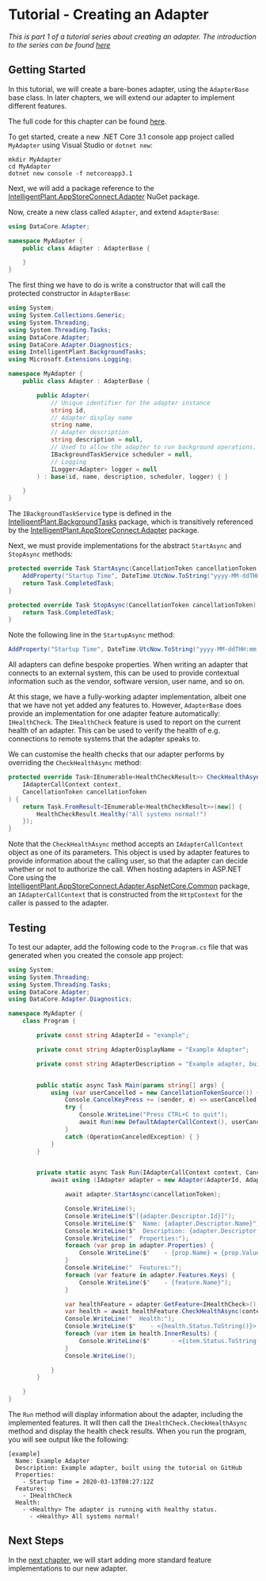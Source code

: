 # Tutorial - Creating an Adapter

_This is part 1 of a tutorial series about creating an adapter. The introduction to the series can be found [here](00-Introduction.md)_


## Getting Started

In this tutorial, we will create a bare-bones adapter, using the `AdapterBase` base class. In later chapters, we will extend our adapter to implement different features.

The full code for this chapter can be found [here](/examples/tutorials/creating-an-adapter/chapter-01).

To get started, create a new .NET Core 3.1 console app project called `MyAdapter` using Visual Studio or `dotnet new`:

```
mkdir MyAdapter
cd MyAdapter
dotnet new console -f netcoreapp3.1
```

Next, we will add a package reference to the [IntelligentPlant.AppStoreConnect.Adapter](https://www.nuget.org/packages/IntelligentPlant.AppStoreConnect.Adapter/) NuGet package.

Now, create a new class called `Adapter`, and extend `AdapterBase`:

```csharp
using DataCore.Adapter;

namespace MyAdapter {
    public class Adapter : AdapterBase {

    }
}
```

The first thing we have to do is write a constructor that will call the protected constructor in `AdapterBase`:

```csharp
using System;
using System.Collections.Generic;
using System.Threading;
using System.Threading.Tasks;
using DataCore.Adapter;
using DataCore.Adapter.Diagnostics;
using IntelligentPlant.BackgroundTasks;
using Microsoft.Extensions.Logging;

namespace MyAdapter {
    public class Adapter : AdapterBase {

        public Adapter(
            // Unique identifier for the adapter instance
            string id, 
            // Adapter display name
            string name, 
            // Adapter description
            string description = null,
            // Used to allow the adapter to run background operations.
            IBackgroundTaskService scheduler = null,
            // Logging
            ILogger<Adapter> logger = null
        ) : base(id, name, description, scheduler, logger) { }

    }
}
```

The `IBackgroundTaskService` type is defined in the [IntelligentPlant.BackgroundTasks](https://www.nuget.org/packages/IntelligentPlant.BackgroundTasks/) package, which is transitively referenced by the [IntelligentPlant.AppStoreConnect.Adapter](https://www.nuget.org/packages/IntelligentPlant.AppStoreConnect.Adapter/) package.

Next, we must provide implementations for the abstract `StartAsync` and `StopAsync` methods:

```csharp
protected override Task StartAsync(CancellationToken cancellationToken) {
    AddProperty("Startup Time", DateTime.UtcNow.ToString("yyyy-MM-ddTHH:mm:ssZ"));
    return Task.CompletedTask;
}

protected override Task StopAsync(CancellationToken cancellationToken) {
    return Task.CompletedTask;
}
```

Note the following line in the `StartupAsync` method:

```csharp
AddProperty("Startup Time", DateTime.UtcNow.ToString("yyyy-MM-ddTHH:mm:ssZ"));
```

All adapters can define bespoke properties. When writing an adapter that connects to an external system, this can be used to provide contextual information such as the vendor, software version, user name, and so on.

At this stage, we have a fully-working adapter implementation, albeit one that we have not yet added any features to. However, `AdapterBase` does provide an implementation for one adapter feature automatically: `IHealthCheck`. The `IHealthCheck` feature is used to report on the current health of an adapter. This can be used to verify the health of e.g. connections to remote systems that the adapter speaks to.

We can customise the health checks that our adapter performs by overriding the `CheckHealthAsync` method:

```csharp
protected override Task<IEnumerable<HealthCheckResult>> CheckHealthAsync(
    IAdapterCallContext context, 
    CancellationToken cancellationToken
) {
    return Task.FromResult<IEnumerable<HealthCheckResult>>(new[] {
        HealthCheckResult.Healthy("All systems normal!")
    });
}
```

Note that the `CheckHealthAsync` method accepts an `IAdapterCallContext` object as one of its parameters. This object is used by adapter features to provide information about the calling user, so that the adapter can decide whether or not to authorize the call. When hosting adapters in ASP.NET Core using the [IntelligentPlant.AppStoreConnect.Adapter.AspNetCore.Common](https://www.nuget.org/packages/IntelligentPlant.AppStoreConnect.Adapter.AspNetCore.Common) package, an `IAdapterCallContext` that is constructed from the `HttpContext` for the caller is passed to the adapter.


## Testing

To test our adapter, add the following code to the `Program.cs` file that was generated when you created the console app project:

```csharp
using System;
using System.Threading;
using System.Threading.Tasks;
using DataCore.Adapter;
using DataCore.Adapter.Diagnostics;

namespace MyAdapter {
    class Program {

        private const string AdapterId = "example";

        private const string AdapterDisplayName = "Example Adapter";

        private const string AdapterDescription = "Example adapter, built using the tutorial on GitHub";


        public static async Task Main(params string[] args) {
            using (var userCancelled = new CancellationTokenSource()) {
                Console.CancelKeyPress += (sender, e) => userCancelled.Cancel();
                try {
                    Console.WriteLine("Press CTRL+C to quit");
                    await Run(new DefaultAdapterCallContext(), userCancelled.Token);
                }
                catch (OperationCanceledException) { }
            }
        }


        private static async Task Run(IAdapterCallContext context, CancellationToken cancellationToken) {
            await using (IAdapter adapter = new Adapter(AdapterId, AdapterDisplayName, AdapterDescription)) {

                await adapter.StartAsync(cancellationToken);

                Console.WriteLine();
                Console.WriteLine($"[{adapter.Descriptor.Id}]");
                Console.WriteLine($"  Name: {adapter.Descriptor.Name}");
                Console.WriteLine($"  Description: {adapter.Descriptor.Description}");
                Console.WriteLine("  Properties:");
                foreach (var prop in adapter.Properties) {
                    Console.WriteLine($"    - {prop.Name} = {prop.Value}");
                }
                Console.WriteLine("  Features:");
                foreach (var feature in adapter.Features.Keys) {
                    Console.WriteLine($"    - {feature.Name}");
                }

                var healthFeature = adapter.GetFeature<IHealthCheck>();
                var health = await healthFeature.CheckHealthAsync(context, cancellationToken);
                Console.WriteLine("  Health:");
                Console.WriteLine($"    - <{health.Status.ToString()}> {health.Description}");
                foreach (var item in health.InnerResults) {
                    Console.WriteLine($"      - <{item.Status.ToString()}> {item.Description}");
                }
                Console.WriteLine();

            }
        }

    }
}
```

The `Run` method will display information about the adapter, including the implemented features. It will then call the `IHealthCheck.CheckHealthAsync` method and display the health check results. When you run the program, you will see output like the following:

```
[example]
  Name: Example Adapter
  Description: Example adapter, built using the tutorial on GitHub
  Properties:
    - Startup Time = 2020-03-13T08:27:12Z
  Features:
    - IHealthCheck
  Health:
    - <Healthy> The adapter is running with healthy status.
      - <Healthy> All systems normal!
```


## Next Steps

In the [next chapter](02-Reading_Current_Values.md), we will start adding more standard feature implementations to our new adapter.
